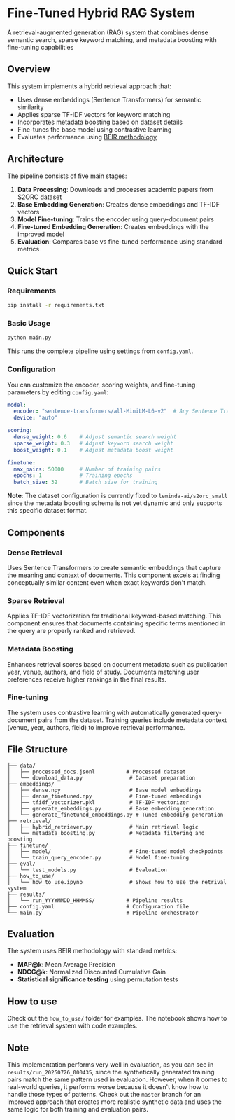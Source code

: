 # Fine-Tuned Hybrid RAG System

A retrieval-augmented generation (RAG) system that combines dense semantic search, sparse keyword matching, and metadata boosting with fine-tuning capabilities

## Overview

This system implements a hybrid retrieval approach that:
- Uses dense embeddings (Sentence Transformers) for semantic similarity
- Applies sparse TF-IDF vectors for keyword matching
- Incorporates metadata boosting based on dataset details
- Fine-tunes the base model using contrastive learning
- Evaluates performance using [BEIR methodology](https://github.com/opendatahub-io/rag/blob/main/benchmarks/llama-stack-rag-with-beir/benchmark_beir_ls_vs_no_ls.py)

## Architecture

The pipeline consists of five main stages:

1. **Data Processing**: Downloads and processes academic papers from S2ORC dataset
2. **Base Embedding Generation**: Creates dense embeddings and TF-IDF vectors
3. **Model Fine-tuning**: Trains the encoder using query-document pairs
4. **Fine-tuned Embedding Generation**: Creates embeddings with the improved model
5. **Evaluation**: Compares base vs fine-tuned performance using standard metrics

## Quick Start

### Requirements

```bash
pip install -r requirements.txt
```

### Basic Usage

```bash
python main.py
```

This runs the complete pipeline using settings from `config.yaml`.

### Configuration

You can customize the encoder, scoring weights, and fine-tuning parameters by editing `config.yaml`:

```yaml
model:
  encoder: "sentence-transformers/all-MiniLM-L6-v2"  # Any Sentence Transformers model
  device: "auto"

scoring:
  dense_weight: 0.6    # Adjust semantic search weight
  sparse_weight: 0.3   # Adjust keyword search weight  
  boost_weight: 0.1    # Adjust metadata boost weight

finetune:
  max_pairs: 50000     # Number of training pairs
  epochs: 1            # Training epochs
  batch_size: 32       # Batch size for training
```

**Note**: The dataset configuration is currently fixed to `leminda-ai/s2orc_small` since the metadata boosting schema is not yet dynamic and only supports this specific dataset format.

## Components

### Dense Retrieval

Uses Sentence Transformers to create semantic embeddings that capture the meaning and context of documents. This component excels at finding conceptually similar content even when exact keywords don't match.

### Sparse Retrieval

Applies TF-IDF vectorization for traditional keyword-based matching. This component ensures that documents containing specific terms mentioned in the query are properly ranked and retrieved.

### Metadata Boosting

Enhances retrieval scores based on document metadata such as publication year, venue, authors, and field of study. Documents matching user preferences receive higher rankings in the final results.

### Fine-tuning

The system uses contrastive learning with automatically generated query-document pairs from the dataset. Training queries include metadata context (venue, year, authors, field) to improve retrieval performance.

## File Structure

```
├── data/
│   ├── processed_docs.jsonl          # Processed dataset
│   └── download_data.py               # Dataset preparation
├── embeddings/
│   ├── dense.npy                      # Base model embeddings
│   ├── dense_finetuned.npy            # Fine-tuned embeddings
│   ├── tfidf_vectorizer.pkl           # TF-IDF vectorizer
│   ├── generate_embeddings.py         # Base embedding generation
│   └── generate_finetuned_embeddings.py # Tuned embedding generation
├── retrieval/
│   ├── hybrid_retriever.py            # Main retrieval logic
│   └── metadata_boosting.py           # Metadata filtering and boosting
├── finetune/
│   ├── model/                         # Fine-tuned model checkpoints
│   └── train_query_encoder.py         # Model fine-tuning
├── eval/
│   └── test_models.py                 # Evaluation
├── how_to_use/
│   └── how_to_use.ipynb               # Shows how to use the retrival system
├── results/
│   └── run_YYYYMMDD_HHMMSS/          # Pipeline results
├── config.yaml                       # Configuration file
└── main.py                           # Pipeline orchestrator
```

## Evaluation

The system uses BEIR methodology with standard metrics:

- **MAP@k**: Mean Average Precision
- **NDCG@k**: Normalized Discounted Cumulative Gain
- **Statistical significance testing** using permutation tests

## How to use

Check out the `how_to_use/` folder for examples. The notebook shows how to use the retrieval system with code examples.

## Note

This implementation performs very well in evaluation, as you can see in `results/run_20250726_000435`, since the synthetically generated training pairs match the same pattern used in evaluation. However, when it comes to real-world queries, it performs worse because it doesn't know how to handle those types of patterns. Check out the `master` branch for an improved approach that creates more realistic synthetic data and uses the same logic for both training and evaluation pairs.
